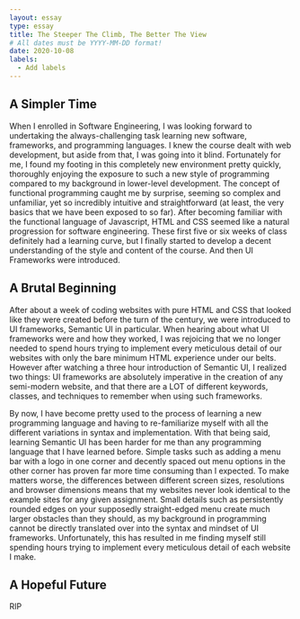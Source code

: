 ```yaml
---
layout: essay
type: essay
title: The Steeper The Climb, The Better The View
# All dates must be YYYY-MM-DD format!
date: 2020-10-08
labels:
  - Add labels
---
```


## A Simpler Time
When I enrolled in Software Engineering, I was looking forward to undertaking the always-challenging task learning new software, frameworks, and programming languages.  I knew the course dealt with web development, but aside from that, I was going into it blind.  Fortunately for me, I found my footing in this completely new environment pretty quickly, thoroughly enjoying the exposure to such a new style of programming compared to my background in lower-level development.  The concept of functional programming caught me by surprise, seeming so complex and unfamiliar, yet so incredibly intuitive and straightforward (at least, the very basics that we have been exposed to so far).  After becoming familiar with the functional language of Javascript, HTML and CSS seemed like a natural progression for software engineering.  These first five or six weeks of class definitely had a learning curve, but I finally started to develop a decent understanding of the style and content of the course.  And then UI Frameworks were introduced.

## A Brutal Beginning
After about a week of coding websites with pure HTML and CSS that looked like they were created before the turn of the century, we were introduced to UI frameworks, Semantic UI in particular.  When hearing about what UI frameworks were and how they worked, I was rejoicing that we no longer needed to spend hours trying to implement every meticulous detail of our websites with only the bare minimum HTML experience under our belts.  However after watching a three hour introduction of Semantic UI, I realized two things: UI frameworks are absolutely imperative in the creation of any semi-modern website, and that there are a LOT of different keywords, classes, and techniques to remember when using such frameworks.  

By now, I have become pretty used to the process of learning a new programming language and having to re-familiarize myself with all the different variations in syntax and implementation.  With that being said, learning Semantic UI has been harder for me than any programming language that I have learned before.  Simple tasks such as adding a menu bar with a logo in one corner and decently spaced out menu options in the other corner has proven far more time consuming than I expected.  To make matters worse, the differences between different screen sizes, resolutions and browser dimensions means that my websites never look identical to the example sites for any given assignment.  Small details such as persistently rounded edges on your supposedly straight-edged menu create much larger obstacles than they should, as my background in programming cannot be directly translated over into the syntax and mindset of UI frameworks.  Unfortunately, this has resulted in me finding myself still spending hours trying to implement every meticulous detail of each website I make.  

## A Hopeful Future
RIP
